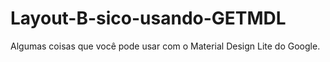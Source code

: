 # Layout-B-sico-usando-GETMDL
Algumas coisas que você pode usar com o Material Design Lite do Google.
